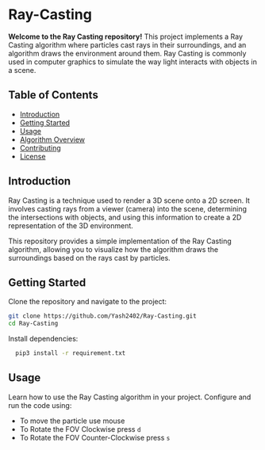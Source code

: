 # Ray-Casting
**Welcome to the Ray Casting repository!** This project implements a Ray Casting algorithm where particles cast rays in their surroundings, and an algorithm draws the environment around them. Ray Casting is commonly used in computer graphics to simulate the way light interacts with objects in a scene.

## Table of Contents
- [Introduction](#introduction)
- [Getting Started](#getting-started)
- [Usage](#usage)
- [Algorithm Overview](#algorithm-overview)
- [Contributing](#contributing)
- [License](#license)

## Introduction

Ray Casting is a technique used to render a 3D scene onto a 2D screen. It involves casting rays from a viewer (camera) into the scene, determining the intersections with objects, and using this information to create a 2D representation of the 3D environment.

This repository provides a simple implementation of the Ray Casting algorithm, allowing you to visualize how the algorithm draws the surroundings based on the rays cast by particles.

## Getting Started

Clone the repository and navigate to the project:

```bash 
git clone https://github.com/Yash2402/Ray-Casting.git
cd Ray-Casting
```

Install dependencies:

```bash
  pip3 install -r requirement.txt
```

## Usage

Learn how to use the Ray Casting algorithm in your project. Configure and run the code using:

- To move the particle use mouse
- To Rotate the FOV Clockwise press ```d```
- To Rotate the FOV Counter-Clockwise press ```s```
